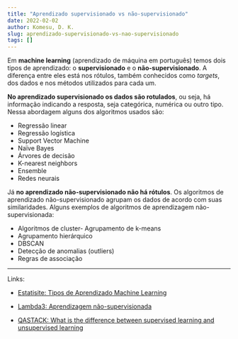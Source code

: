 ```yaml
---
title: "Aprendizado supervisionado vs não-supervisionado"
date: 2022-02-02
author: Komesu, D. K.
slug: aprendizado-supervisionado-vs-nao-supervisionado
tags: []
---
```


Em **machine learning** (aprendizado de máquina em português) temos dois tipos de aprendizado: o **supervisionado** e o **não-supervisionado**. A diferença entre eles está nos rótulos, também conhecidos como *targets*, dos dados e nos métodos utilizados para cada um.

**No aprendizado supervisionado os dados são rotulados**, ou seja, há informação indicando a resposta, seja categórica, numérica ou outro tipo. Nessa abordagem alguns dos algoritmos usados são:

- Regressão linear
- Regressão logística
- Support Vector Machine
- Naïve Bayes
- Árvores de decisão
- K-nearest neighbors
- Ensemble
- Redes neurais

Já **no aprendizado não-supervisionado não há rótulos**. Os algoritmos de aprendizado não-supervisionado agrupam os dados de acordo com suas similaridades. Alguns exemplos de algoritmos de aprendizagem não-supervisionada:

- Algoritmos de cluster- Agrupamento de k-means
- Agrupamento hierárquico
- DBSCAN
- Detecção de anomalias (outliers)
- Regras de associação

---

Links:

- [Estatisite: Tipos de Aprendizado Machine Learning](https://estatsite.com.br/2021/11/22/tipos-de-aprendizado-machine-learning/)

- [Lambda3: Aprendizagem não-supervisionada](https://www.lambda3.com.br/2020/03/aprendizagem-nao-supervisionada/)

- [QASTACK: What is the difference between supervised learning and unsupervised learning](https://qastack.com.br/programming/1832076/what-is-the-difference-between-supervised-learning-and-unsupervised-learning)
